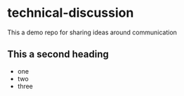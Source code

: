 # technical-discussion
This a demo repo for sharing ideas around communication


## This a second heading

* one
* two
* three
